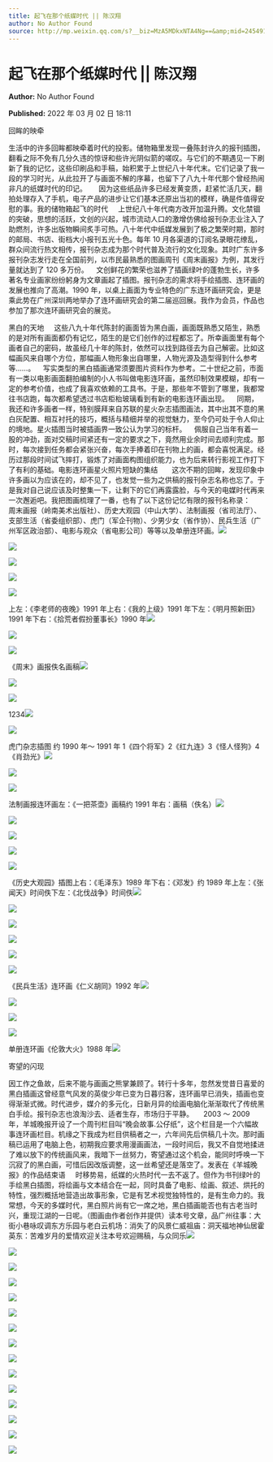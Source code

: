 ```yaml
---
title: 起飞在那个纸媒时代 || 陈汉翔
author: No Author Found
source: http://mp.weixin.qq.com/s?__biz=MzA5MDkxNTA4Ng==&amp;mid=2454912008&amp;idx=1&amp;sn=67cbdecce84b90d9f6a1365ad2270a25&amp;chksm=87a23469b0d5bd7fc1137232669531dcacd62a4997f94e4b2cbd61d258e59b54755ef2e72f7b#rd
---
```


# 起飞在那个纸媒时代 || 陈汉翔

**Author:** No Author Found

**Published:** 2022 年 03 月 02 日 18:11

回眸的映牵

生活中的许多回眸都映牵着时代的投影。储物箱里发现一叠陈封许久的报刊插图，翻看之际不免有几分久违的惊讶和些许光阴似箭的嗟叹。与它们的不期遇见一下刷新了我的记忆，这些印刷品和手稿，始积累于上世纪八十年代末。它们记录了我一段的学习时光，从此拉开了与画面不解的序幕，也留下了八九十年代那个曾经热闹非凡的纸媒时代的印记。      因为这些纸品许多已经发黄变质，赶紧忙活几天，翻拍处理存入了手机，电子产品的进步让它们基本还原出当初的模样，确是件值得安慰的事。我的储物箱起飞的时代     上世纪八十年代南方改开加温升腾。文化禁锢的突破，思想的活跃，文创的兴起，城市流动人口的激增仿佛给报刊杂志业注入了助燃剂，许多出版物瞬间炙手可热。八十年代中纸媒发展到了极之繁荣时期，那时的邮局、书店、街档大小报刊五光十色。每年 10 月各渠道的订阅名录眼花缭乱，群众间流行热文相传，报刊杂志成为那个时代普及流行的文化现象。其时广东许多报刊杂志发行走在全国前列，以巿民最熟悉的图画周刊《周末画报》为例，其发行量就达到了 120 多万份。    文创鲜花的繁荣也滋养了插画绿叶的蓬勃生长，许多著名专业画家纷纷躬身为文章画起了插图。报刊杂志的需求将手绘插图、连环画的发展也推向了高潮。1990 年，以桌上画面为专业特色的广东连环画研究会，更是乘此势在广州深圳两地举办了连环画研究会的第二届巡回展。我作为会员，作品也参加了那次连环画研究会的展览。

黑白的天地     这些八九十年代陈封的画面皆为黑白画，画面既熟悉又陌生，熟悉的是对所有画面都仍有记忆，陌生的是它们创作的过程都忘了。所幸画面里有每个画者自己的密码，故虽经几十年的陈封，依然可以找到路径去为自己解密。比如这幅画风来自哪个方位，那幅画人物形象出自哪里，人物光源及造型得到什么参考等……。    写实类型的黑白插画通常须要图片资料作为参考。二十世纪之前，市面有一类以电影画面翻拍编制的小人书叫做电影连环画，虽然印制效果模糊，却有一定的参考价值，也成了我喜欢依赖的工具书。于是，那些年不管到了哪里，我都常往书店跑，每次都希望透过书店柜枱玻璃看到有新的电影连环画出现。    同期，我还和许多画者一样，特别膜拜来自苏联的星火杂志插图画法，其中出其不意的黑白灰配置、相互衬托的技巧，概括与精细并举的视觉魅力，至今仍可处于令人仰止的境地。星火插图当时被插画界一致公认为学习的标杆。    佩服自己当年有着一股的冲劲，面对交稿时间紧还有一定的要求之下，竟然用业余时间去顺利完成。那时，每次接到任务都会紧张兴奋，每次手捧着印在刊物上的画，都会喜悦满足。经历过那段时间试飞摔打，锻炼了对画面构图组织能力，也为后来转行影视工作打下了有利的基础。电影连环画星火照片短缺的集结       这次不期的回眸，发现印象中许多画以为应该在的，却不见了，也发觉一些为之供稿的报刊杂志名称也忘了。于是我对自己说应该及时整集一下，让剩下的它们再露露脸，与今天的电媒时代再来一次邂逅吧。我把图画梳理了一番，也有了以下这份记忆有限的报刊名称录：    周末画报（岭南美术出版社）、历史大观园（中山大学）、法制画报（省司法厅）、支部生活（省委组织部）、虎门（军企刊物）、少男少女（省作协）、民兵生活（广州军区政治部）、电影与观众（省电影公司）等等以及单册连环画。![](https://mmbiz.qpic.cn/mmbiz_jpg/PJWG74pLsMaVkzWsjvsmcibSp91bEsDL0QibBQ1QHF87ib2lzgOqugtcOpOKeEMCIPQQ9qA6QWMhTxbXWrFDC9EeA/640)

![](https://mmbiz.qpic.cn/mmbiz_jpg/PJWG74pLsMaVkzWsjvsmcibSp91bEsDL0vqbFMzgiar1G9GdFIplCxJiaL6ugGhQv3JefhuekuUgfaHXQaxT5modQ/640)

![](https://mmbiz.qpic.cn/mmbiz_jpg/PJWG74pLsMaVkzWsjvsmcibSp91bEsDL0HXNrWMOzMRP9bBZHBkavTW9el936bu8KXVjCP1R6bbKK0XN8m8ezTw/640)

![](https://mmbiz.qpic.cn/mmbiz_jpg/PJWG74pLsMaVkzWsjvsmcibSp91bEsDL0VFHawcvbbnoh9eVMfOVIrRXBzD2JLcUdD63ElKWqbvb2iayhFNmOibRA/640)

![](https://mmbiz.qpic.cn/mmbiz_jpg/PJWG74pLsMaVkzWsjvsmcibSp91bEsDL0bddwxEicoCSFniabFhwBaLDMicVnCequNfLdCI6CB8IgqibRagkhA9Pexw/640)

上左：《李老师的夜晚》1991 年上右：《我的上级》1991 年下左：《明月照新田》1991 年下右：《拾荒者假扮董事长》1990 年![](https://mmbiz.qpic.cn/mmbiz_jpg/PJWG74pLsMaVkzWsjvsmcibSp91bEsDL0iczPHH5WpRP8X8LPH7AMyyyiaYkYlB5CoeNZr0J3DGoibAxpPK9btseEg/640)

![](https://mmbiz.qpic.cn/mmbiz_jpg/PJWG74pLsMaVkzWsjvsmcibSp91bEsDL0FbWZnjMNfzcic9eB8m0chefwLdQjKN2Zq7uMuCTqIIovV96LD23EmaA/640)

![](https://mmbiz.qpic.cn/mmbiz_png/PJWG74pLsMaVkzWsjvsmcibSp91bEsDL0xwMrGQLgMxWsG9JFtXLvVyNzIVHO1VnVZicd90iaj4s2AGjs2y0zhMOw/640)

《周末》画报佚名画稿![](https://mmbiz.qpic.cn/mmbiz_jpg/PJWG74pLsMaVkzWsjvsmcibSp91bEsDL0L6iaKC8vBsh4Cur57Ij4l9No6UT3h8Tx1C6AZnT3fMjWydQEZEZ7Nzw/640)

![](https://mmbiz.qpic.cn/mmbiz_png/Ljib4So7yuWh47zGBK01Bnu5nCnjgHLjgUmVAHSy8Igv0mIpOtD3zTg9RGiav5EvJmPLdX22h5t7VLTgnqBkhMKQ/640?wx_fmt=png)

![](https://mmbiz.qpic.cn/mmbiz_jpg/PJWG74pLsMaVkzWsjvsmcibSp91bEsDL0AYe7I5PC4gd6DbZmxuWn6FAqo0Iw0cicqDYWAMbzcas0aWfGWVtqPAg/640)

1234![](https://mmbiz.qpic.cn/mmbiz_jpg/PJWG74pLsMaVkzWsjvsmcibSp91bEsDL012g9LRsxODFGjuWial7Aq5SEPbV418WIPzEicicZMMB6a3tt7LeJd3IdA/640)

![](https://mmbiz.qpic.cn/mmbiz_jpg/PJWG74pLsMaVkzWsjvsmcibSp91bEsDL0UiaFdV1woI5gWOmebSUsiayictKrvP9jlR2lrJZsR1BhIT2jC9BLXHnUQ/640)

虎门杂志插图 约 1990 年～ 1991 年 1《四个将军》2《红九连》3《怪人怪狗》4《肖劲光》![](https://mmbiz.qpic.cn/mmbiz_png/Ljib4So7yuWh47zGBK01Bnu5nCnjgHLjgUmVAHSy8Igv0mIpOtD3zTg9RGiav5EvJmPLdX22h5t7VLTgnqBkhMKQ/640?wx_fmt=png)

![](https://mmbiz.qpic.cn/mmbiz_jpg/PJWG74pLsMaVkzWsjvsmcibSp91bEsDL0rKOZP8ia4QIAXP6mJgKqHNRd414VlkPSTZ1gvCDnaeuicT4EDghZicySQ/640)

![](https://mmbiz.qpic.cn/mmbiz_jpg/PJWG74pLsMaVkzWsjvsmcibSp91bEsDL0OF0KXxicdYMyicCjialqjgOXDeHWyEZBZzWlibiatzTIVCh33q8rN4gCYzA/640)

法制画报连环画左：《一把茶壶》画稿约 1991 年右：画稿（佚名）![](https://mmbiz.qpic.cn/mmbiz_jpg/PJWG74pLsMaVkzWsjvsmcibSp91bEsDL0WWYHAN7XArkOI6rK0EriaUKicibUItnYpRdKrM2ib2jeLSUs9Ujx5mg6Rw/640)

![](https://mmbiz.qpic.cn/mmbiz_jpg/PJWG74pLsMaVkzWsjvsmcibSp91bEsDL0UWHF0F4Ko2ibQY3kqxiavlyIkicNpXHyArkneBje3fgOveroBsbhd4IDg/640)

![](https://mmbiz.qpic.cn/mmbiz_png/Ljib4So7yuWh47zGBK01Bnu5nCnjgHLjgUmVAHSy8Igv0mIpOtD3zTg9RGiav5EvJmPLdX22h5t7VLTgnqBkhMKQ/640?wx_fmt=png)

![](https://mmbiz.qpic.cn/mmbiz_jpg/PJWG74pLsMaVkzWsjvsmcibSp91bEsDL0qc2TPmbquHsG0ZzsE1kZKEnriauDopYib1vO2JFftTicHU4ZMiaqFoogYw/640)

![](https://mmbiz.qpic.cn/mmbiz_jpg/PJWG74pLsMaVkzWsjvsmcibSp91bEsDL0iaAqjQ5xwJWKtPg5QNh3mALwRXbS7ydmIicUV568wldFaD6nPoJX2PTg/640)

《历史大观园》插图上右：《毛泽东》1989 年下右：《邓发》约 1989 年上左：《张闻天》时间佚下左：《北伐战争》时间佚![](https://mmbiz.qpic.cn/mmbiz_png/Ljib4So7yuWhwjIXQMlnoQ5RDJAjgYezaluCjbHib8qSll6DXdFsbdiaJpQUa5vnmjqYp8rTrK36BBeDFz4wiaHSQg/640?wx_fmt=png)

![](https://mmbiz.qpic.cn/mmbiz_png/Ljib4So7yuWh47zGBK01Bnu5nCnjgHLjgUmVAHSy8Igv0mIpOtD3zTg9RGiav5EvJmPLdX22h5t7VLTgnqBkhMKQ/640?wx_fmt=png)

![](https://mmbiz.qpic.cn/mmbiz_jpg/PJWG74pLsMaVkzWsjvsmcibSp91bEsDL0uRwxrRfcfNA1Rro0k6LKzGXaefIX2lRY9Rn6VmsyzUNxQj2ZqFiaZkA/640)

![](https://mmbiz.qpic.cn/mmbiz_jpg/PJWG74pLsMaVkzWsjvsmcibSp91bEsDL0RUUgHtvoQq3WpmTrbOl4tCRFXPLicwuJAqhWae0NFF6GQsiapUSgDArg/640)

![](https://mmbiz.qpic.cn/mmbiz_jpg/PJWG74pLsMaVkzWsjvsmcibSp91bEsDL0eazqicoPrVSwMMjFyZzbJT9ccAx8gt4yt38yKq97Ap1UYc4qicHOYslQ/640)

![](https://mmbiz.qpic.cn/mmbiz_jpg/PJWG74pLsMaVkzWsjvsmcibSp91bEsDL0qzDKwXdGoEDTBwP3EfU9IIQGaCcZDt6iayUV4icAWuiaHpYic8ujiaC2bUA/640)

《民兵生活》连环画《仁义胡同》1992 年![](https://mmbiz.qpic.cn/mmbiz_png/Ljib4So7yuWh47zGBK01Bnu5nCnjgHLjgUmVAHSy8Igv0mIpOtD3zTg9RGiav5EvJmPLdX22h5t7VLTgnqBkhMKQ/640?wx_fmt=png)

![](https://mmbiz.qpic.cn/mmbiz_png/Ljib4So7yuWgIM7ul7KPyPelicJfZG8cwPd71T6oQqaPGLiaqH1tOYuhhtM3OCrukFRXvuZwaoPhCw5CJR0Nm9LBg/640?wx_fmt=png)

![](https://mmbiz.qpic.cn/mmbiz_png/Ljib4So7yuWgIM7ul7KPyPelicJfZG8cwPL819TibpbkibcichMBlVNPShcjDeGlnmS2BvgMJphwO2o6gZicBzhPZSHw/640?wx_fmt=png)

![](https://mmbiz.qpic.cn/mmbiz_jpg/PJWG74pLsMaVkzWsjvsmcibSp91bEsDL0aDrTGx5iclzafjuhgHicVDHEpc8vLDzOTUmrZBHIStKxmbGQxWj8l7eg/640)

单册连环画《伦敦大火》1988 年![](https://mmbiz.qpic.cn/mmbiz_png/Ljib4So7yuWgIM7ul7KPyPelicJfZG8cwPeZVfWtUBrpn7T3MCYx0cL9KOHGw5boUF0hY15568fPIpaUfJDkTibtQ/640?wx_fmt=png)

寄望的闪现

因工作之鱼故，后来不能与画画之熊掌兼顾了。转行十多年，忽然发觉昔日喜爱的黑白插画这曾经意气风发的英俊少年已变为日暮归客，连环画早已消失，插画也变得渐渐式微。时代进步，媒介的多元化，日新月异的绘画电脑化渐渐取代了传统黑白手绘。报刊杂志也浪淘沙去、适者生存，市场归于平静。     2003 ～ 2009 年，羊城晚报开设了一个周刊栏目叫“晚会故事.公仔纸”，这个栏目是一个六幅故事连环画栏目。机缘之下我成为栏目供稿者之一，六年间先后供稿几十次。那时画稿已运用了电脑上色，初期我应要求用漫画画法，一段时间后，我又不自觉地揉进了难以放下的传统画风来，我暗下一丝努力，寄望通过这个机会，能同时呼唤一下沉寂了的黑白画，可惜后因改版调整，这一丝希望还是落空了。发表在《羊城晚报》的作品结束语     时移势易，纸媒的火热时代一去不返了。但作为书刊绿叶的手绘黑白插图，将绘画与文本结合在一起，同时具备了电影、绘画、叙述、烘托的特性，强烈概括地营造出故事形象，它是有艺术视觉独特性的，是有生命力的。我常想，今天的多媒时代，黑白照片尚有它一席之地，黑白插画能否也有古老当时兴，重现江湖的一日呢。（图画由作者创作并提供）读本号文章，品广州往事：大街小巷咏叹调东方乐园与老白云机场：消失了的风景仁威祖庙：洞天福地神仙居霍英东：苦难岁月的爱情欢迎关注本号欢迎赐稿，与众同乐![](https://mmbiz.qpic.cn/mmbiz_png/Ljib4So7yuWgIM7ul7KPyPelicJfZG8cwP6Vs3jDicKora5ppfpHOjYBnkVCs7icRI8GjVLR9RTlGiciaC0oCsZOKFEQ/640?wx_fmt=png)

![](https://mmbiz.qpic.cn/mmbiz_png/Ljib4So7yuWh47zGBK01Bnu5nCnjgHLjgUmVAHSy8Igv0mIpOtD3zTg9RGiav5EvJmPLdX22h5t7VLTgnqBkhMKQ/640?wx_fmt=png)

![](https://mmbiz.qpic.cn/mmbiz_png/Ljib4So7yuWj9wtb7lbnqprQub5sJtNy0DFVZ02hvg0zqUObxkzCdVZdI2yffMjFTt7p84OyWTiaJNnjM2TgWWPw/640?wx_fmt=png)

![](https://mmbiz.qpic.cn/mmbiz_jpg/PJWG74pLsMaVkzWsjvsmcibSp91bEsDL0Gouey4GAdrhHewcnFjb05lLGFICHW3JMwVKBErIeFar3tUn9X6licPA/640)

![](https://mmbiz.qpic.cn/mmbiz_png/Ljib4So7yuWj9wtb7lbnqprQub5sJtNy0DFVZ02hvg0zqUObxkzCdVZdI2yffMjFTt7p84OyWTiaJNnjM2TgWWPw/640?wx_fmt=png)

![](https://mmbiz.qpic.cn/mmbiz_png/Ljib4So7yuWh47zGBK01Bnu5nCnjgHLjgUmVAHSy8Igv0mIpOtD3zTg9RGiav5EvJmPLdX22h5t7VLTgnqBkhMKQ/640?wx_fmt=png)

![](https://mmbiz.qpic.cn/mmbiz_jpg/PJWG74pLsMaVkzWsjvsmcibSp91bEsDL0mSwLTVSw2fVmhgmZI0V7LLH8qrjpHATrknb8DZFx601LsrzHOXiaQBg/640)

![](https://mmbiz.qpic.cn/mmbiz_jpg/PJWG74pLsMaVkzWsjvsmcibSp91bEsDL0fq0ZickFeHfrxqH5TRDe5bRK31kMicCBU4hay24WmUu1nsp0PVpS1Z6w/640)

![](https://mmbiz.qpic.cn/mmbiz_jpg/PJWG74pLsMaVkzWsjvsmcibSp91bEsDL0zmkOmpbibAAsrGsoq09yugicCZuicqjrXdDj80QgvGq6XfJVPiazBnViaUQ/640)

![](https://mmbiz.qpic.cn/mmbiz_jpg/PJWG74pLsMaVkzWsjvsmcibSp91bEsDL0T88yTibLSicnJrM5BDWGp2dWriaF8OPvUGnDVuXAqFtzoTrYiaA4m2hx4A/640)

![](https://mmbiz.qpic.cn/mmbiz_jpg/PJWG74pLsMaVkzWsjvsmcibSp91bEsDL0jk2b54Im8Ujic4y1aQHb9miaTXj6Ynrp3WlbGib0zqUvvBSRuFnIGnu0A/640)

![](https://mmbiz.qpic.cn/mmbiz_jpg/PJWG74pLsMaVkzWsjvsmcibSp91bEsDL0e220vyOV02BZAlp8f5y10I4FQdd3V4bQg1BP23LWAaWiaeA1ZuqJ75w/640)

![](https://mmbiz.qpic.cn/mmbiz_jpg/PJWG74pLsMaVkzWsjvsmcibSp91bEsDL0rhhrQHbNaLCpwEMv5MibicgdCJraBykbeCedRoNGdUlh958tiamjselWQ/640)

![](https://mmbiz.qpic.cn/mmbiz_jpg/PJWG74pLsMaVkzWsjvsmcibSp91bEsDL06Cd1ZKr120YJQuCTMy2WkPmicpIiblDiaGXajFwI4ibscCxaGT7TLm3uuA/640)

![](https://mmbiz.qpic.cn/mmbiz_jpg/PJWG74pLsMaVkzWsjvsmcibSp91bEsDL0iaqJ8bAlzkOqmCJQCFkpF43mgibJxFlkicfO1avnaCooQ4eQwhRIJ2BjQ/640)
